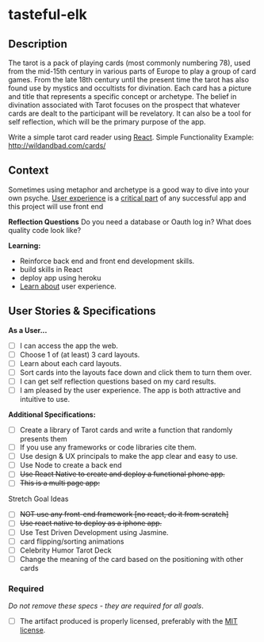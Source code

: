 # tasteful-elk

## Description

The tarot is a pack of playing cards (most commonly numbering 78), used from the mid-15th century in various parts of Europe to play a group of card games. From the late 18th century until the present time the tarot has also found use by mystics and occultists for divination. Each card has a picture and title that represents a specific concept or archetype. The belief in divination associated with Tarot focuses on the prospect that whatever cards are dealt to the participant will be revelatory. 
It can also be a tool for self reflection, which will be the primary purpose of the app.

Write a simple tarot card reader using [React](https://facebook.github.io/react).
Simple Functionality Example: http://wildandbad.com/cards/
## Context

Sometimes using metaphor and archetype is a good way to dive into your own psyche.
[User experience](https://en.wikipedia.org/wiki/User_experience) is a [critical part](https://designshack.net/articles/why-does-user-experience-matter/) of any successful app and this project will use front end

**Reflection Questions**
Do you need a database or Oauth log in?
What does quality code look like? 

**Learning:** 
- Reinforce back end and front end development skills.
- build skills in React
- deploy app using heroku
- [Learn about](http://www.jjg.net/elements/pdf/elements.pdf) user experience.  

## User Stories & Specifications

**As a User...**
- [ ] I can access the app the web.
- [ ] Choose 1 of (at least) 3 card layouts.
- [ ] Learn about each card layouts.
- [ ] Sort cards into the layouts face down and click them to turn them over.
- [ ] I can get self reflection questions based on my card results.
- [ ] I am pleased by the user experience. The app is both attractive and intuitive to use.

**Additional Specifications:**
- [ ] Create a library of Tarot cards and write a function that randomly presents them
- [ ]  If you use any frameworks or code libraries cite them.
- [ ] Use design & UX principals to make the app clear and easy to use.
- [ ] Use Node to create a back end
- [ ] ~~Use React Native to create and deploy a functional phone app.~~
- [ ] ~~This is a multi page app:~~

Stretch Goal Ideas
- [ ]  ~~NOT use any front-end framework [no react, do it from scratch]~~
- [ ] ~~Use react native to deploy as a iphone app.~~
- [ ] Use Test Driven Development using Jasmine.
- [ ] card flipping/sorting animations  
- [ ] Celebrity Humor Tarot Deck
- [ ] Change the meaning of the card based on the positioning with other cards

### Required

_Do not remove these specs - they are required for all goals_.
- [ ] The artifact produced is properly licensed, preferably with the [MIT license](https://opensource.org/licenses/MIT).

